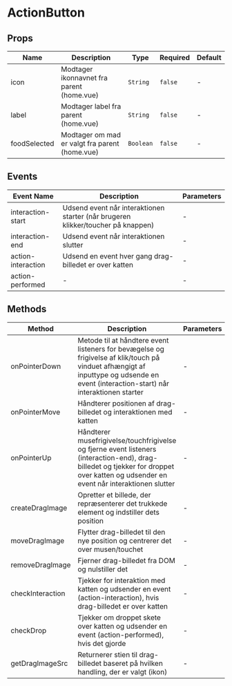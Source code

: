 # ActionButton

## Props

<!-- @vuese:ActionButton:props:start -->
|Name|Description|Type|Required|Default|
|---|---|---|---|---|
|icon|Modtager ikonnavnet fra parent (home.vue)|`String`|`false`|-|
|label|Modtager label fra parent (home.vue)|`String`|`false`|-|
|foodSelected|Modtager om mad er valgt fra parent (home.vue)|`Boolean`|`false`|-|

<!-- @vuese:ActionButton:props:end -->


## Events

<!-- @vuese:ActionButton:events:start -->
|Event Name|Description|Parameters|
|---|---|---|
|interaction-start|Udsend event når interaktionen starter (når brugeren klikker/toucher på knappen)|-|
|interaction-end|Udsend event når interaktionen slutter|-|
|action-interaction|Udsend en event hver gang drag-billedet er over katten|-|
|action-performed|-|-|

<!-- @vuese:ActionButton:events:end -->


## Methods

<!-- @vuese:ActionButton:methods:start -->
|Method|Description|Parameters|
|---|---|---|
|onPointerDown|Metode til at håndtere event listeners for bevægelse og frigivelse af klik/touch på vinduet afhængigt af inputtype og udsende en event (interaction-start) når interaktionen starter|-|
|onPointerMove|Håndterer positionen af drag-billedet og interaktionen med katten|-|
|onPointerUp|Håndterer musefrigivelse/touchfrigivelse og fjerne event listeners (interaction-end), drag-billedet og tjekker for droppet over katten og udsender en event når interaktionen slutter|-|
|createDragImage|Opretter et billede, der repræsenterer det trukkede element og indstiller dets position|-|
|moveDragImage|Flytter drag-billedet til den nye position og centrerer det over musen/touchet|-|
|removeDragImage|Fjerner drag-billedet fra DOM og nulstiller det|-|
|checkInteraction|Tjekker for interaktion med katten og udsender en event (action-interaction), hvis drag-billedet er over katten|-|
|checkDrop|Tjekker om droppet skete over katten og udsender en event (action-performed), hvis det gjorde|-|
|getDragImageSrc|Returnerer stien til drag-billedet baseret på hvilken handling, der er valgt (ikon)|-|

<!-- @vuese:ActionButton:methods:end -->


